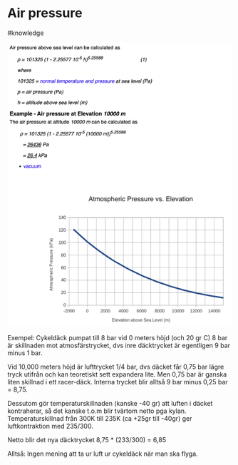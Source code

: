 # Air pressure

#knowledge

![](Air%20pressure/F6DC7A92-D138-4B0F-B9CA-9BEB48AA2F3A.png)

Exempel:
Cykeldäck pumpat till 8 bar vid 0 meters höjd (och 20 gr C)
8 bar är skillnaden mot atmosfärstrycket, dvs inre däcktrycket är egentligen 9 bar minus 1 bar.

Vid 10,000 meters höjd är lufttrycket 1/4 bar, dvs däcket får 0,75 bar lägre tryck utifrån och kan teoretiskt sett expandera lite. Men 0,75 bar är ganska liten skillnad i ett racer-däck. 
Interna trycket blir alltså 9 bar minus 0,25 bar = 8,75.

Dessutom gör temperaturskillnaden (kanske -40 gr) att luften i däcket kontraherar, så det kanske t.o.m blir tvärtom netto pga kylan. Temperaturskillnad från 300K till 235K (ca +25gr till -40gr) ger luftkontraktion med 235/300. 

Netto blir det nya däcktrycket 8,75 * (233/300) = 6,85

Alltså: Ingen mening att ta ur luft ur cykeldäck när man ska flyga.